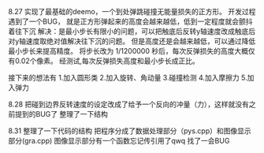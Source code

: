8.27
实现了最基础的deemo，一个到处弹跳碰撞无能量损失的正方形。
开发过程遇到了一个BUG，
就是正方形弹起来的高度会越来越低，低到一定程度就会颤抖着往下沉
解决：是最小步长有限小的问题，可以把触底后反转y轴速度改成触底后对y轴速度取绝对值解决往下沉的问题。
但是高度还是会越来越低，可以通过降低最小步长来提高精度。
将步长改为 1/1200000 秒后，每次反弹损失的高度大概仅有0.02个像素。
经测试,每次反弹损失高度和最小步长成正比。

接下来的想法有
1.加入圆形类
2.加入旋转、角动量
3.碰撞检测
4.加入摩擦力
5.加入弹力

8.28
把碰到边界反转速度的设定改成了给予一个反向的冲量（力），这样就没有之前提到的BUG了
整理了一下结构

8.31
整理了一下代码的结构 把程序分成了数据处理部分（pys.cpp）和图像显示部分(gra.cpp)
图像显示部分有一个函数忘记传引用了qwq 找了一会BUG